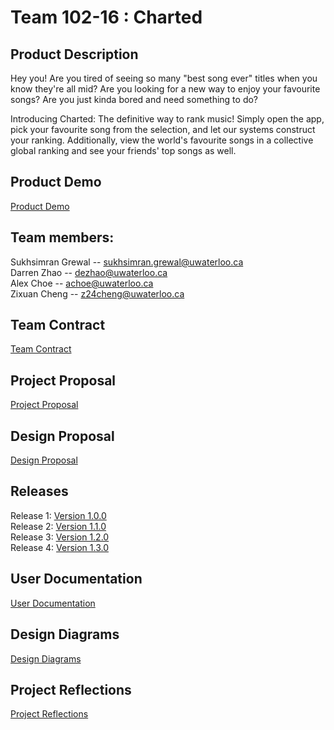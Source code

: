 # Team 102-16 : Charted

## Product Description
Hey you! Are you tired of seeing so many "best song ever" titles when you know they're all mid? Are you looking for a new way to enjoy your favourite songs? Are you just kinda bored and need something to do? 

Introducing Charted: The definitive way to rank music! Simply open the app, pick your favourite song from the selection, and let our systems construct your ranking. Additionally, view the world's favourite songs in a collective global ranking and see your friends' top songs as well.

## Product Demo
[Product Demo](docs/ProductDemo.md)

## Team members:

Sukhsimran Grewal -- sukhsimran.grewal@uwaterloo.ca   
Darren Zhao -- dezhao@uwaterloo.ca   
Alex Choe -- achoe@uwaterloo.ca   
Zixuan Cheng -- z24cheng@uwaterloo.ca   

## Team Contract
[Team Contract](docs/TeamContract.md)

## Project Proposal
[Project Proposal](docs/ProjectProposal.md)

## Design Proposal
[Design Proposal](https://git.uwaterloo.ca/s56grewa/team-102-16/-/wikis/Design-Proposal)

## Releases
Release 1: [Version 1.0.0](https://git.uwaterloo.ca/s56grewa/team-102-16/-/wikis/Version-1.0.0-Release)  
Release 2: [Version 1.1.0](https://git.uwaterloo.ca/s56grewa/team-102-16/-/wikis/Version-1.1.0-Release)  
Release 3: [Version 1.2.0](https://git.uwaterloo.ca/s56grewa/team-102-16/-/wikis/Version-1.2.0-Release)  
Release 4: [Version 1.3.0](https://git.uwaterloo.ca/s56grewa/team-102-16/-/wikis/Version-1.3.0-Release)

## User Documentation
[User Documentation](https://git.uwaterloo.ca/s56grewa/team-102-16/-/wikis/User-Document-)

## Design Diagrams
[Design Diagrams](https://git.uwaterloo.ca/s56grewa/team-102-16/-/wikis/Design-Diagrams)

## Project Reflections
[Project Reflections](https://git.uwaterloo.ca/s56grewa/team-102-16/-/wikis/Team-Reflection)